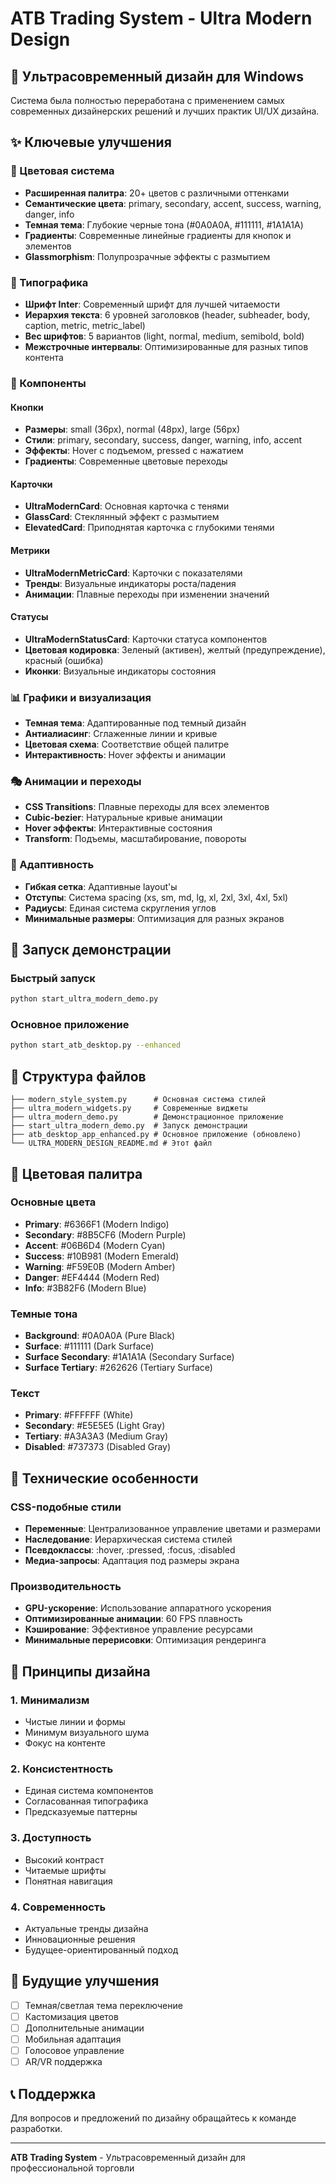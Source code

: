 # ATB Trading System - Ultra Modern Design

## 🎨 Ультрасовременный дизайн для Windows

Система была полностью переработана с применением самых современных дизайнерских решений и лучших практик UI/UX дизайна.

## ✨ Ключевые улучшения

### 🎯 Цветовая система
- **Расширенная палитра**: 20+ цветов с различными оттенками
- **Семантические цвета**: primary, secondary, accent, success, warning, danger, info
- **Темная тема**: Глубокие черные тона (#0A0A0A, #111111, #1A1A1A)
- **Градиенты**: Современные линейные градиенты для кнопок и элементов
- **Glassmorphism**: Полупрозрачные эффекты с размытием

### 📝 Типографика
- **Шрифт Inter**: Современный шрифт для лучшей читаемости
- **Иерархия текста**: 6 уровней заголовков (header, subheader, body, caption, metric, metric_label)
- **Вес шрифтов**: 5 вариантов (light, normal, medium, semibold, bold)
- **Межстрочные интервалы**: Оптимизированные для разных типов контента

### 🎨 Компоненты

#### Кнопки
- **Размеры**: small (36px), normal (48px), large (56px)
- **Стили**: primary, secondary, success, danger, warning, info, accent
- **Эффекты**: Hover с подъемом, pressed с нажатием
- **Градиенты**: Современные цветовые переходы

#### Карточки
- **UltraModernCard**: Основная карточка с тенями
- **GlassCard**: Стеклянный эффект с размытием
- **ElevatedCard**: Приподнятая карточка с глубокими тенями

#### Метрики
- **UltraModernMetricCard**: Карточки с показателями
- **Тренды**: Визуальные индикаторы роста/падения
- **Анимации**: Плавные переходы при изменении значений

#### Статусы
- **UltraModernStatusCard**: Карточки статуса компонентов
- **Цветовая кодировка**: Зеленый (активен), желтый (предупреждение), красный (ошибка)
- **Иконки**: Визуальные индикаторы состояния

### 📊 Графики и визуализация
- **Темная тема**: Адаптированные под темный дизайн
- **Антиалиасинг**: Сглаженные линии и кривые
- **Цветовая схема**: Соответствие общей палитре
- **Интерактивность**: Hover эффекты и анимации

### 🎭 Анимации и переходы
- **CSS Transitions**: Плавные переходы для всех элементов
- **Cubic-bezier**: Натуральные кривые анимации
- **Hover эффекты**: Интерактивные состояния
- **Transform**: Подъемы, масштабирование, повороты

### 📱 Адаптивность
- **Гибкая сетка**: Адаптивные layout'ы
- **Отступы**: Система spacing (xs, sm, md, lg, xl, 2xl, 3xl, 4xl, 5xl)
- **Радиусы**: Единая система скругления углов
- **Минимальные размеры**: Оптимизация для разных экранов

## 🚀 Запуск демонстрации

### Быстрый запуск
```bash
python start_ultra_modern_demo.py
```

### Основное приложение
```bash
python start_atb_desktop.py --enhanced
```

## 📁 Структура файлов

```
├── modern_style_system.py      # Основная система стилей
├── ultra_modern_widgets.py     # Современные виджеты
├── ultra_modern_demo.py        # Демонстрационное приложение
├── start_ultra_modern_demo.py  # Запуск демонстрации
├── atb_desktop_app_enhanced.py # Основное приложение (обновлено)
└── ULTRA_MODERN_DESIGN_README.md # Этот файл
```

## 🎨 Цветовая палитра

### Основные цвета
- **Primary**: #6366F1 (Modern Indigo)
- **Secondary**: #8B5CF6 (Modern Purple)
- **Accent**: #06B6D4 (Modern Cyan)
- **Success**: #10B981 (Modern Emerald)
- **Warning**: #F59E0B (Modern Amber)
- **Danger**: #EF4444 (Modern Red)
- **Info**: #3B82F6 (Modern Blue)

### Темные тона
- **Background**: #0A0A0A (Pure Black)
- **Surface**: #111111 (Dark Surface)
- **Surface Secondary**: #1A1A1A (Secondary Surface)
- **Surface Tertiary**: #262626 (Tertiary Surface)

### Текст
- **Primary**: #FFFFFF (White)
- **Secondary**: #E5E5E5 (Light Gray)
- **Tertiary**: #A3A3A3 (Medium Gray)
- **Disabled**: #737373 (Disabled Gray)

## 🔧 Технические особенности

### CSS-подобные стили
- **Переменные**: Централизованное управление цветами и размерами
- **Наследование**: Иерархическая система стилей
- **Псевдоклассы**: :hover, :pressed, :focus, :disabled
- **Медиа-запросы**: Адаптация под размеры экрана

### Производительность
- **GPU-ускорение**: Использование аппаратного ускорения
- **Оптимизированные анимации**: 60 FPS плавность
- **Кэширование**: Эффективное управление ресурсами
- **Минимальные перерисовки**: Оптимизация рендеринга

## 🎯 Принципы дизайна

### 1. Минимализм
- Чистые линии и формы
- Минимум визуального шума
- Фокус на контенте

### 2. Консистентность
- Единая система компонентов
- Согласованная типографика
- Предсказуемые паттерны

### 3. Доступность
- Высокий контраст
- Читаемые шрифты
- Понятная навигация

### 4. Современность
- Актуальные тренды дизайна
- Инновационные решения
- Будущее-ориентированный подход

## 🔮 Будущие улучшения

- [ ] Темная/светлая тема переключение
- [ ] Кастомизация цветов
- [ ] Дополнительные анимации
- [ ] Мобильная адаптация
- [ ] Голосовое управление
- [ ] AR/VR поддержка

## 📞 Поддержка

Для вопросов и предложений по дизайну обращайтесь к команде разработки.

---

**ATB Trading System** - Ультрасовременный дизайн для профессиональной торговли 